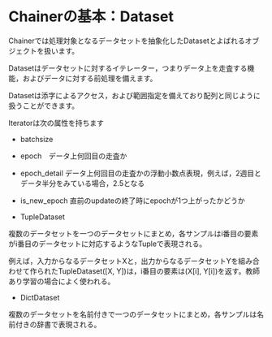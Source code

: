 # Chainerの基本：Dataset

Chainerでは処理対象となるデータセットを抽象化したDatasetとよばれるオブジェクトを扱います。

Datasetはデータセットに対するイテレーター，つまりデータ上を走査する機能，およびデータに対する前処理を備えます。

Datasetは添字によるアクセス，および範囲指定を備えており配列と同じように扱うことができます。

Iteratorは次の属性を持ちます

* batchsize
* epoch　データ上何回目の走査か
* epoch_detail データ上何回目の走査かの浮動小数点表現，例えば，2週目とデータ半分をみている場合，2.5となる
* is_new_epoch 直前のupdateの終了時にepochが1つ上がったかどうか

* TupleDataset

複数のデータセットを一つのデータセットにまとめ，各サンプルはi番目の要素がi番目のデータセットに対応するようなTupleで表現される。

例えば，入力からなるデータセットXと，出力からなるデータセットYを組み合わせて作られたTupleDataset([X, Y])は，i番目の要素は(X[i], Y[i])を返す。教師あり学習の場合によく使われる。

* DictDataset

複数のデータセットを名前付きで一つのデータセットにまとめ，各サンプルは名前付きの辞書で表現される。





